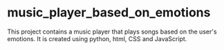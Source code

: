 # music_player_based_on_emotions
This project contains a music player that plays songs based on the user's emotions. It is created using python, html, CSS and JavaScript.
